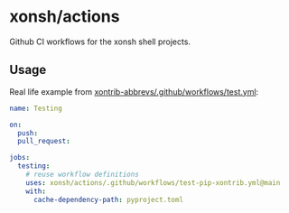 # xonsh/actions

Github CI workflows for the xonsh shell projects.

## Usage

Real life example from [xontrib-abbrevs/.github/workflows/test.yml](https://github.com/xonsh/xontrib-abbrevs/blob/5fbd8bfaf7cab2ebda05bb8294e6fc14e65f29e5/.github/workflows/test.yml):

```yaml
name: Testing

on:
  push:
  pull_request:

jobs:
  testing:
    # reuse workflow definitions
    uses: xonsh/actions/.github/workflows/test-pip-xontrib.yml@main
    with:
      cache-dependency-path: pyproject.toml

```
